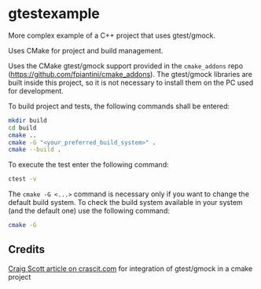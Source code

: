 # gtestexample
More complex example of a C++ project that uses gtest/gmock.

Uses CMake for project and build management.

Uses the CMake gtest/gmock support provided in the `cmake_addons` repo (https://github.com/fpiantini/cmake_addons). The gtest/gmock libraries are built inside this project, so it is not necessary to install them on the PC used for development.

To build project and tests, the following commands shall be entered:

```bash
mkdir build
cd build
cmake ..
cmake -G "<your_preferred_build_system>" .
cmake --build .
```

To execute the test enter the following command:
```bash
ctest -v
```

The `cmake -G <...>` command is necessary only if you want to change the default build system. To check the build system available in your system (and the default one) use the following command:

```bash
cmake -G
```

## Credits

[Craig Scott article on crascit.com](https://crascit.com/2015/07/25/cmake-gtest/) for integration of gtest/gmock in a cmake project
